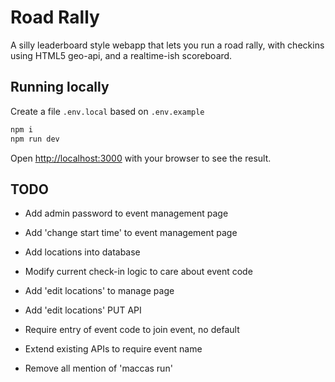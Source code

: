 # Road Rally
A silly leaderboard style webapp that lets you run a road rally, with checkins using HTML5 geo-api, and a realtime-ish scoreboard.

## Running locally
Create a file `.env.local` based on `.env.example`
```bash
npm i
npm run dev
```

Open [http://localhost:3000](http://localhost:3000) with your browser to see the result.

## TODO
- Add admin password to event management page
- Add 'change start time' to event management page

- Add locations into database
- Modify current check-in logic to care about event code

- Add 'edit locations' to manage page
- Add 'edit locations' PUT API

- Require entry of event code to join event, no default
- Extend existing APIs to require event name

- Remove all mention of 'maccas run'
